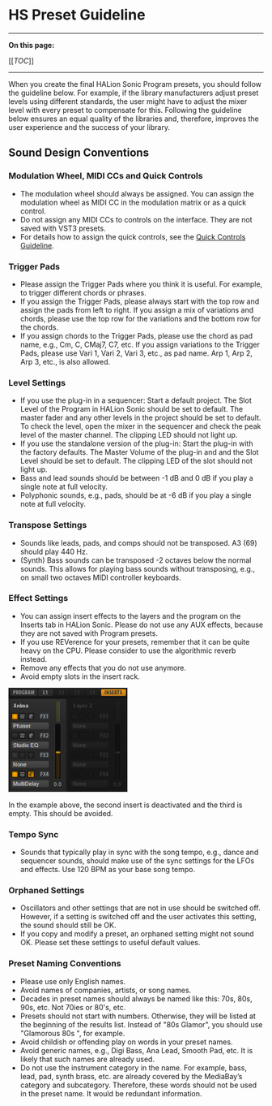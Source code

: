 # HS Preset Guideline

---

**On this page:**

[[_TOC_]]

---

When you create the final HALion Sonic Program presets, you should follow the guideline below. For example, if the library manufacturers adjust preset levels using different standards, the user might have to adjust the mixer level with every preset to compensate for this. Following the guideline below ensures an equal quality of the libraries and, therefore, improves the user experience and the success of your library.

## Sound Design Conventions

### Modulation Wheel, MIDI CCs and Quick Controls

* The modulation wheel should always be assigned. You can assign the modulation wheel as MIDI CC in the modulation matrix or as a quick control.
* Do not assign any MIDI CCs to controls on the interface. They are not saved with VST3 presets.
* For details how to assign the quick controls, see the [Quick Controls Guideline](./Quick-Controls-Guideline.md).

### Trigger Pads

* Please assign the Trigger Pads where you think it is useful. For example, to trigger different chords or phrases.
* If you assign the Trigger Pads, please always start with the top row and assign the pads from left to right. If you assign a mix of variations and chords, please use the top row for the variations and the bottom row for the chords.
* If you assign chords to the Trigger Pads, please use the chord as pad name, e.g., Cm, C, CMaj7, C7, etc. If you assign variations to the Trigger Pads, please use Vari 1, Vari 2, Vari 3, etc., as pad name. Arp 1, Arp 2, Arp 3, etc., is also allowed.

### Level Settings

* If you use the plug-in in a sequencer: Start a default project. The Slot Level of the Program in HALion Sonic should be set to default. The master fader and any other levels in the project should be set to default. To check the level, open the mixer in the sequencer and check the peak level of the master channel. The clipping LED should not light up.
* If you use the standalone version of the plug-in: Start the plug-in with the factory defaults. The Master Volume of the plug-in and and the Slot Level should be set to default. The clipping LED of the slot should not light up.
* Bass and lead sounds should be between -1 dB and 0 dB if you play a single note at full velocity.
* Polyphonic sounds, e.g., pads, should be at -6 dB if you play a single note at full velocity.

### Transpose Settings

* Sounds like leads, pads, and comps should not be transposed. A3 (69) should play 440 Hz.
* (Synth) Bass sounds can be transposed -2 octaves below the normal sounds. This allows for playing bass sounds without transposing, e.g., on small two octaves MIDI controller keyboards.

### Effect Settings

* You can assign insert effects to the layers and the program on the Inserts tab in HALion Sonic. Please do not use any AUX effects, because they are not saved with Program presets.
* If you use REVerence for your presets, remember that it can be quite heavy on the CPU. Please consider to use the algorithmic reverb instead.
* Remove any effects that you do not use anymore.
* Avoid empty slots in the insert rack.

![HS3 Inserts Tab](../images/HS3-Inserts-Tab.png)

In the example above, the second insert is deactivated and the third is empty. This should be avoided.

### Tempo Sync

* Sounds that typically play in sync with the song tempo, e.g., dance and sequencer sounds, should make use of the sync settings for the LFOs and effects. Use 120 BPM as your base song tempo.

### Orphaned Settings

* Oscillators and other settings that are not in use should be switched off. However, if a setting is switched off and the user activates this setting, the sound should still be OK.
* If you copy and modify a preset, an orphaned setting might not sound OK. Please set these settings to useful default values.

### Preset Naming Conventions

* Please use only English names.
* Avoid names of companies, artists, or song names.
* Decades in preset names should always be named like this: 70s, 80s, 90s, etc. Not 70ies or 80's, etc.
* Presets should not start with numbers. Otherwise, they will be listed at the beginning of the results list. Instead of "80s Glamor", you should use "Glamorous 80s ", for example.
* Avoid childish or offending play on words in your preset names.
* Avoid generic names, e.g., Digi Bass, Ana Lead, Smooth Pad, etc. It is likely that such names are already used.
* Do not use the instrument category in the name. For example, bass, lead, pad, synth brass, etc. are already covered by the MediaBay’s category and subcategory. Therefore, these words should not be used in the preset name. It would be redundant information.
